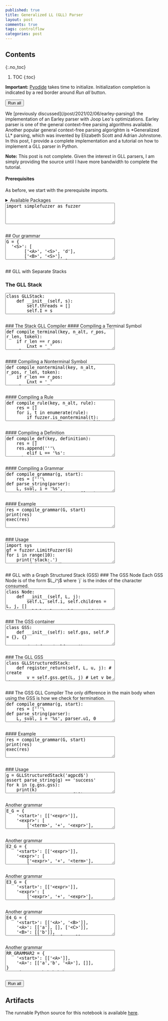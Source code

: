 ```yaml
---
published: true
title: Generalized LL (GLL) Parser
layout: post
comments: true
tags: controlflow
categories: post
---
```


## Contents
{:.no_toc}

1. TOC
{:toc}

<script src="/resources/js/graphviz/index.min.js"></script>
<script>
// From https://github.com/hpcc-systems/hpcc-js-wasm
// Hosted for teaching.
var hpccWasm = window["@hpcc-js/wasm"];
function display_dot(dot_txt, div) {
    hpccWasm.graphviz.layout(dot_txt, "svg", "dot").then(svg => {
        div.innerHTML = svg;
    });
}
window.display_dot = display_dot
// from js import display_dot
</script>

<script src="/resources/pyodide/full/3.10/pyodide.js"></script>
<link rel="stylesheet" type="text/css" media="all" href="/resources/skulpt/css/codemirror.css">
<link rel="stylesheet" type="text/css" media="all" href="/resources/skulpt/css/solarized.css">
<link rel="stylesheet" type="text/css" media="all" href="/resources/skulpt/css/env/editor.css">

<script src="/resources/skulpt/js/codemirrorepl.js" type="text/javascript"></script>
<script src="/resources/skulpt/js/python.js" type="text/javascript"></script>
<script src="/resources/pyodide/js/env/editor.js" type="text/javascript"></script>

**Important:** [Pyodide](https://pyodide.readthedocs.io/en/latest/) takes time to initialize.
Initialization completion is indicated by a red border around *Run all* button.
<form name='python_run_form'>
<button type="button" name="python_run_all">Run all</button>
</form>
We [previously discussed](/post/2021/02/06/earley-parsing/) the
implementation of an Earley parser with Joop Leo's optimizations. Earley
parser is one of the general context-free parsing algorithms available.
Another popular general context-free parsing algorightm is
*Generalized LL* parsing, which was invented by
Elizabeth Scott and Adrian Johnstone. In this post, I provide a complete
implementation and a tutorial on how to implement a GLL parser in Python.

**Note:** This post is not complete. Given the interest in GLL parsers, I am
simply providing the source until I have more bandwidth to complete the
tutorial.
#### Prerequisites
As before, we start with the prerequisite imports.

<details>
<summary>Available Packages </summary>
<!--##### Available Packages-->

These are packages that refer either to my previous posts or to pure python
packages that I have compiled, and is available in the below locations. As
before, install them if you need to run the program directly on the machine.
To install, simply download the wheel file (`pkg.whl`) and install using
`pip install pkg.whl`.

<ol>
<li><a href="https://rahul.gopinath.org/py/simplefuzzer-0.0.1-py2.py3-none-any.whl">simplefuzzer-0.0.1-py2.py3-none-any.whl</a> from "<a href="/post/2019/05/28/simplefuzzer-01/">The simplest grammar fuzzer in the world</a>".</li>
</ol>

<div style='display:none'>
<form name='python_run_form'>
<textarea cols="40" rows="4" id='python_pre_edit' name='python_edit'>
https://rahul.gopinath.org/py/simplefuzzer-0.0.1-py2.py3-none-any.whl
</textarea>
</form>
</div>
</details>

<!--
############
import simplefuzzer as fuzzer

############
-->
<form name='python_run_form'>
<textarea cols="40" rows="4" name='python_edit'>
import simplefuzzer as fuzzer
</textarea><br />
<pre class='Output' name='python_output'></pre>
<div name='python_canvas'></div>
</form>
## Our grammar

<!--
############
G = {
  '<S>': [
       ['<A>', '<S>', 'd'],
       ['<B>', '<S>'],
       ['g', 'p', '<C>'],
       []],
  '<A>': [['a'], ['c']],
  '<B>': [['a'], ['b']],
  '<C>': ['c']
}
start = '<S>'

############
-->
<form name='python_run_form'>
<textarea cols="40" rows="4" name='python_edit'>
G = {
  &#x27;&lt;S&gt;&#x27;: [
       [&#x27;&lt;A&gt;&#x27;, &#x27;&lt;S&gt;&#x27;, &#x27;d&#x27;],
       [&#x27;&lt;B&gt;&#x27;, &#x27;&lt;S&gt;&#x27;],
       [&#x27;g&#x27;, &#x27;p&#x27;, &#x27;&lt;C&gt;&#x27;],
       []],
  &#x27;&lt;A&gt;&#x27;: [[&#x27;a&#x27;], [&#x27;c&#x27;]],
  &#x27;&lt;B&gt;&#x27;: [[&#x27;a&#x27;], [&#x27;b&#x27;]],
  &#x27;&lt;C&gt;&#x27;: [&#x27;c&#x27;]
}
start = &#x27;&lt;S&gt;&#x27;
</textarea><br />
<pre class='Output' name='python_output'></pre>
<div name='python_canvas'></div>
</form>
## GLL with Separate Stacks

### The GLL Stack

<!--
############
class GLLStack:
    def __init__(self, s):
        self.threads = []
        self.I = s

    def add_thread(self, L, u, j):
        self.threads.append((L, u, j))

    def next_thread(self):
        (L, sval, i), *self.threads = self.threads
        return (L, sval, i)

    def fn_return(self, s, i):
        s, (L, i_) = s
        self.add_thread(L, s, i)
        return s

    def register_return(self, L, s, i):
        return (tuple(s), (L, i))

############
-->
<form name='python_run_form'>
<textarea cols="40" rows="4" name='python_edit'>
class GLLStack:
    def __init__(self, s):
        self.threads = []
        self.I = s

    def add_thread(self, L, u, j):
        self.threads.append((L, u, j))

    def next_thread(self):
        (L, sval, i), *self.threads = self.threads
        return (L, sval, i)

    def fn_return(self, s, i):
        s, (L, i_) = s
        self.add_thread(L, s, i)
        return s

    def register_return(self, L, s, i):
        return (tuple(s), (L, i))
</textarea><br />
<pre class='Output' name='python_output'></pre>
<div name='python_canvas'></div>
</form>
### The Stack GLL Compiler
#### Compiling a Terminal Symbol

<!--
############
def compile_terminal(key, n_alt, r_pos, r_len, token):
    if r_len == r_pos:
        Lnxt = '_'
    else:
        Lnxt = '%s[%d]_%d' % (key, n_alt, r_pos+1)
    return '''\
        elif L == '%s[%d]_%d':
            if parser.I[i] == '%s':
                i = i+1
                L = '%s'
            else:
                L = 'L0'
            continue
''' % (key, n_alt, r_pos, token, Lnxt)

############
-->
<form name='python_run_form'>
<textarea cols="40" rows="4" name='python_edit'>
def compile_terminal(key, n_alt, r_pos, r_len, token):
    if r_len == r_pos:
        Lnxt = &#x27;_&#x27;
    else:
        Lnxt = &#x27;%s[%d]_%d&#x27; % (key, n_alt, r_pos+1)
    return &#x27;&#x27;&#x27;\
        elif L == &#x27;%s[%d]_%d&#x27;:
            if parser.I[i] == &#x27;%s&#x27;:
                i = i+1
                L = &#x27;%s&#x27;
            else:
                L = &#x27;L0&#x27;
            continue
&#x27;&#x27;&#x27; % (key, n_alt, r_pos, token, Lnxt)
</textarea><br />
<pre class='Output' name='python_output'></pre>
<div name='python_canvas'></div>
</form>
#### Compiling a Nonterminal Symbol

<!--
############
def compile_nonterminal(key, n_alt, r_pos, r_len, token):
    if r_len == r_pos:
        Lnxt = '_'
    else:
        Lnxt = '%s[%d]_%d' % (key, n_alt, r_pos+1)
    return '''\
        elif L ==  '%s[%d]_%d':
            sval = parser.register_return('%s', sval, i)
            L = '%s'
            continue
''' % (key, n_alt, r_pos, Lnxt, token)

############
-->
<form name='python_run_form'>
<textarea cols="40" rows="4" name='python_edit'>
def compile_nonterminal(key, n_alt, r_pos, r_len, token):
    if r_len == r_pos:
        Lnxt = &#x27;_&#x27;
    else:
        Lnxt = &#x27;%s[%d]_%d&#x27; % (key, n_alt, r_pos+1)
    return &#x27;&#x27;&#x27;\
        elif L ==  &#x27;%s[%d]_%d&#x27;:
            sval = parser.register_return(&#x27;%s&#x27;, sval, i)
            L = &#x27;%s&#x27;
            continue
&#x27;&#x27;&#x27; % (key, n_alt, r_pos, Lnxt, token)
</textarea><br />
<pre class='Output' name='python_output'></pre>
<div name='python_canvas'></div>
</form>
#### Compiling a Rule

<!--
############
def compile_rule(key, n_alt, rule):
    res = []
    for i, t in enumerate(rule):
        if fuzzer.is_nonterminal(t):
            r = compile_nonterminal(key, n_alt, i, len(rule), t)
        else:
            r = compile_terminal(key, n_alt, i, len(rule), t)
        res.append(r)

    res.append('''\
        elif L == '%s[%d]_%d':
            L = 'L_'
            continue
''' % (key, n_alt, len(rule)))
    return '\n'.join(res)

############
-->
<form name='python_run_form'>
<textarea cols="40" rows="4" name='python_edit'>
def compile_rule(key, n_alt, rule):
    res = []
    for i, t in enumerate(rule):
        if fuzzer.is_nonterminal(t):
            r = compile_nonterminal(key, n_alt, i, len(rule), t)
        else:
            r = compile_terminal(key, n_alt, i, len(rule), t)
        res.append(r)

    res.append(&#x27;&#x27;&#x27;\
        elif L == &#x27;%s[%d]_%d&#x27;:
            L = &#x27;L_&#x27;
            continue
&#x27;&#x27;&#x27; % (key, n_alt, len(rule)))
    return &#x27;\n&#x27;.join(res)
</textarea><br />
<pre class='Output' name='python_output'></pre>
<div name='python_canvas'></div>
</form>
#### Compiling a Definition

<!--
############
def compile_def(key, definition):
    res = []
    res.append('''\
        elif L == '%s':
''' % key)
    for n_alt,rule in enumerate(definition):
        res.append('''\
            parser.add_thread( '%s[%d]_0', sval, i)''' % (key, n_alt))
    res.append('''
            L = 'L0'
            continue''')
    for n_alt,rule in enumerate(definition):
        r = compile_rule(key, n_alt, rule)
        res.append(r)
    return '\n'.join(res)

############
-->
<form name='python_run_form'>
<textarea cols="40" rows="4" name='python_edit'>
def compile_def(key, definition):
    res = []
    res.append(&#x27;&#x27;&#x27;\
        elif L == &#x27;%s&#x27;:
&#x27;&#x27;&#x27; % key)
    for n_alt,rule in enumerate(definition):
        res.append(&#x27;&#x27;&#x27;\
            parser.add_thread( &#x27;%s[%d]_0&#x27;, sval, i)&#x27;&#x27;&#x27; % (key, n_alt))
    res.append(&#x27;&#x27;&#x27;
            L = &#x27;L0&#x27;
            continue&#x27;&#x27;&#x27;)
    for n_alt,rule in enumerate(definition):
        r = compile_rule(key, n_alt, rule)
        res.append(r)
    return &#x27;\n&#x27;.join(res)
</textarea><br />
<pre class='Output' name='python_output'></pre>
<div name='python_canvas'></div>
</form>
#### Compiling a Grammar

<!--
############
def compile_grammar(g, start):
    res = ['''\
def parse_string(parser):
    L, sval, i = '%s', parser.register_return('L0', [], 0), 0
    while True:
        if L == 'L0':
            if parser.threads:
                (L, sval, i) = parser.next_thread()
                if ('L0', (), len(parser.I)-1) == (L, sval, i): return 'success'
                else: continue
            else: return 'error'
        elif L == 'L_':
            sval = parser.fn_return(sval, i)
            L = 'L0'
            continue
    ''' % start]
    for k in g:
        r = compile_def(k, g[k])
        res.append(r)
    res.append('''\
        else:
            assert False
''')
    return '\n'.join(res)

############
-->
<form name='python_run_form'>
<textarea cols="40" rows="4" name='python_edit'>
def compile_grammar(g, start):
    res = [&#x27;&#x27;&#x27;\
def parse_string(parser):
    L, sval, i = &#x27;%s&#x27;, parser.register_return(&#x27;L0&#x27;, [], 0), 0
    while True:
        if L == &#x27;L0&#x27;:
            if parser.threads:
                (L, sval, i) = parser.next_thread()
                if (&#x27;L0&#x27;, (), len(parser.I)-1) == (L, sval, i): return &#x27;success&#x27;
                else: continue
            else: return &#x27;error&#x27;
        elif L == &#x27;L_&#x27;:
            sval = parser.fn_return(sval, i)
            L = &#x27;L0&#x27;
            continue
    &#x27;&#x27;&#x27; % start]
    for k in g:
        r = compile_def(k, g[k])
        res.append(r)
    res.append(&#x27;&#x27;&#x27;\
        else:
            assert False
&#x27;&#x27;&#x27;)
    return &#x27;\n&#x27;.join(res)
</textarea><br />
<pre class='Output' name='python_output'></pre>
<div name='python_canvas'></div>
</form>
#### Example

<!--
############
res = compile_grammar(G, start)
print(res)
exec(res)

############
-->
<form name='python_run_form'>
<textarea cols="40" rows="4" name='python_edit'>
res = compile_grammar(G, start)
print(res)
exec(res)
</textarea><br />
<pre class='Output' name='python_output'></pre>
<div name='python_canvas'></div>
</form>
### Usage

<!--
############
import sys
gf = fuzzer.LimitFuzzer(G)
for i in range(10):
    print('stack:.')
    s = gf.iter_fuzz(key=start, max_depth=5)
    print(s)
    g = GLLStack(s+'$')
    assert parse_string(g) == 'success'
    print('parsed.')

############
-->
<form name='python_run_form'>
<textarea cols="40" rows="4" name='python_edit'>
import sys
gf = fuzzer.LimitFuzzer(G)
for i in range(10):
    print(&#x27;stack:.&#x27;)
    s = gf.iter_fuzz(key=start, max_depth=5)
    print(s)
    g = GLLStack(s+&#x27;$&#x27;)
    assert parse_string(g) == &#x27;success&#x27;
    print(&#x27;parsed.&#x27;)
</textarea><br />
<pre class='Output' name='python_output'></pre>
<div name='python_canvas'></div>
</form>
## GLL with a Graph Structured Stack (GSS)
### The GSS Node
Each GSS Node is of the form $L_i^j$ where `j` is the index of the character
consumed.

<!--
############
class Node:
    def __init__(self, L, j):
        self.L, self.i, self.children = L, j, []
        self.label = (self.L, self.i)

    def __eq__(self, other): return self.label == other.label
    def __repr__(self): return str((self.label, self.children))

############
-->
<form name='python_run_form'>
<textarea cols="40" rows="4" name='python_edit'>
class Node:
    def __init__(self, L, j):
        self.L, self.i, self.children = L, j, []
        self.label = (self.L, self.i)

    def __eq__(self, other): return self.label == other.label
    def __repr__(self): return str((self.label, self.children))
</textarea><br />
<pre class='Output' name='python_output'></pre>
<div name='python_canvas'></div>
</form>
### The GSS container

<!--
############
class GSS:
    def __init__(self): self.gss, self.P = {}, {}

    def get(self, L, i):
        my_label = (L, i)
        if my_label not in self.gss:
            self.gss[my_label] = Node(L, i)
            assert my_label not in self.P
            self.P[my_label] = []
        return self.gss[my_label]

    def add_parsed_index(self, label, j):
        self.P[label].append(j)

    def parsed_indexes(self, label):
        # indexes for which pop has been executed for label.
        return self.P[label]

    def __repr__(self): return str(self.gss)

############
-->
<form name='python_run_form'>
<textarea cols="40" rows="4" name='python_edit'>
class GSS:
    def __init__(self): self.gss, self.P = {}, {}

    def get(self, L, i):
        my_label = (L, i)
        if my_label not in self.gss:
            self.gss[my_label] = Node(L, i)
            assert my_label not in self.P
            self.P[my_label] = []
        return self.gss[my_label]

    def add_parsed_index(self, label, j):
        self.P[label].append(j)

    def parsed_indexes(self, label):
        # indexes for which pop has been executed for label.
        return self.P[label]

    def __repr__(self): return str(self.gss)
</textarea><br />
<pre class='Output' name='python_output'></pre>
<div name='python_canvas'></div>
</form>
### The GLL GSS

<!--
############
class GLLStructuredStack:
    def register_return(self, L, u, j): # create
        v = self.gss.get(L, j) # Let v be the GSS node labeled L^j
        # If there is not an edge from v to u
        if u not in v.children:
            v.children.append(u)
            # paper p183: When a new child node u is added to v,
            # for all (v, k) in P if (Lv, u) notin Uk then
            # (Lv,v,k) is added to R, where Lv is the label of v.
            # **Note:** The above is confusing because according to it, what
            # we should add is (v.L, v, k) while what we are adding below from
            # the same paper, p184 `create(L, u, j)` is `add(v.L, u, j)`
            # but in 183 again, it is said: The function create(L, u, j) creates
            # a GSS node v = Lj with child u if one does not already exist, and
            # then returns v. If (v, k) in P then add(L, u, k) is called.
            for k in self.gss.parsed_indexes(v.label):
                self.add_thread(v.L, u, k) # v.L == L
        return v

    def add_thread(self, L, u, j): # add
        if (L, u) not in self.U[j]:
            self.U[j].append((L, u))
            self.threads.append((L, u, j))

    def next_thread(self):
        (L, sval, i), *self.threads = self.threads
        return (L, sval, i)

    # paper: actions POP(s, i, R) are replaced by actions which add (L, v, i) to
    # R for all children v of node corresponding to the top of s.
    #
    # **Note.** Because this is a GSS, we might already know the children of u
    # which is the node corresponding to top of s. Hence, we can start these
    # threads. However, what if new children are added? This is addressed by
    # maintaining P which maintains (u, k) for which pop has been executed.
    # See register_return
    def fn_return(self, u, j): # pop
        if u != self.u0:
            self.gss.add_parsed_index(u.label, j)
            for v in u.children:
                self.add_thread(u.L, v, j)
        return u


    def __init__(self, input_str):
        self.threads = []
        self.gss = GSS()
        self.I = input_str
        self.m = len(self.I) # |I| + 1
        self.u1 = self.gss.get('L0', 0)
        self.u0 = self.gss.get('$', self.m)
        self.u1.children.append(self.u0)

        self.U = []
        for j in range(self.m): # 0<=j<=m
            self.U.append([]) # U_j = empty

############
-->
<form name='python_run_form'>
<textarea cols="40" rows="4" name='python_edit'>
class GLLStructuredStack:
    def register_return(self, L, u, j): # create
        v = self.gss.get(L, j) # Let v be the GSS node labeled L^j
        # If there is not an edge from v to u
        if u not in v.children:
            v.children.append(u)
            # paper p183: When a new child node u is added to v,
            # for all (v, k) in P if (Lv, u) notin Uk then
            # (Lv,v,k) is added to R, where Lv is the label of v.
            # **Note:** The above is confusing because according to it, what
            # we should add is (v.L, v, k) while what we are adding below from
            # the same paper, p184 `create(L, u, j)` is `add(v.L, u, j)`
            # but in 183 again, it is said: The function create(L, u, j) creates
            # a GSS node v = Lj with child u if one does not already exist, and
            # then returns v. If (v, k) in P then add(L, u, k) is called.
            for k in self.gss.parsed_indexes(v.label):
                self.add_thread(v.L, u, k) # v.L == L
        return v

    def add_thread(self, L, u, j): # add
        if (L, u) not in self.U[j]:
            self.U[j].append((L, u))
            self.threads.append((L, u, j))

    def next_thread(self):
        (L, sval, i), *self.threads = self.threads
        return (L, sval, i)

    # paper: actions POP(s, i, R) are replaced by actions which add (L, v, i) to
    # R for all children v of node corresponding to the top of s.
    #
    # **Note.** Because this is a GSS, we might already know the children of u
    # which is the node corresponding to top of s. Hence, we can start these
    # threads. However, what if new children are added? This is addressed by
    # maintaining P which maintains (u, k) for which pop has been executed.
    # See register_return
    def fn_return(self, u, j): # pop
        if u != self.u0:
            self.gss.add_parsed_index(u.label, j)
            for v in u.children:
                self.add_thread(u.L, v, j)
        return u


    def __init__(self, input_str):
        self.threads = []
        self.gss = GSS()
        self.I = input_str
        self.m = len(self.I) # |I| + 1
        self.u1 = self.gss.get(&#x27;L0&#x27;, 0)
        self.u0 = self.gss.get(&#x27;$&#x27;, self.m)
        self.u1.children.append(self.u0)

        self.U = []
        for j in range(self.m): # 0&lt;=j&lt;=m
            self.U.append([]) # U_j = empty
</textarea><br />
<pre class='Output' name='python_output'></pre>
<div name='python_canvas'></div>
</form>
### The GSS GLL Compiler
The only difference in the main body when using the GSS is how we check
for termination.

<!--
############
def compile_grammar(g, start):
    res = ['''\
def parse_string(parser):
    L, sval, i = '%s', parser.u1, 0
    while True:
        if L == 'L0':
            if parser.threads:
                (L, sval, i) = parser.next_thread()
                continue
            else:
                if ('L0', parser.u0) in parser.U[parser.m-1]: return 'success'
                else: return 'error'
        elif L == 'L_':
            sval = parser.fn_return(sval, i)
            L = 'L0'
            continue
    ''' % start]
    for k in g:
        r = compile_def(k, g[k])
        res.append(r)
    res.append('''
        else:
            assert False''')
    return '\n'.join(res)

############
-->
<form name='python_run_form'>
<textarea cols="40" rows="4" name='python_edit'>
def compile_grammar(g, start):
    res = [&#x27;&#x27;&#x27;\
def parse_string(parser):
    L, sval, i = &#x27;%s&#x27;, parser.u1, 0
    while True:
        if L == &#x27;L0&#x27;:
            if parser.threads:
                (L, sval, i) = parser.next_thread()
                continue
            else:
                if (&#x27;L0&#x27;, parser.u0) in parser.U[parser.m-1]: return &#x27;success&#x27;
                else: return &#x27;error&#x27;
        elif L == &#x27;L_&#x27;:
            sval = parser.fn_return(sval, i)
            L = &#x27;L0&#x27;
            continue
    &#x27;&#x27;&#x27; % start]
    for k in g:
        r = compile_def(k, g[k])
        res.append(r)
    res.append(&#x27;&#x27;&#x27;
        else:
            assert False&#x27;&#x27;&#x27;)
    return &#x27;\n&#x27;.join(res)
</textarea><br />
<pre class='Output' name='python_output'></pre>
<div name='python_canvas'></div>
</form>
#### Example

<!--
############
res = compile_grammar(G, start)
print(res)
exec(res)

############
-->
<form name='python_run_form'>
<textarea cols="40" rows="4" name='python_edit'>
res = compile_grammar(G, start)
print(res)
exec(res)
</textarea><br />
<pre class='Output' name='python_output'></pre>
<div name='python_canvas'></div>
</form>
### Usage

<!--
############
g = GLLStructuredStack('agpcd$')
assert parse_string(g) == 'success'
for k in (g.gss.gss):
    print(k)
    print("   ", g.gss.gss[k])

gf = fuzzer.LimitFuzzer(G)
for i in range(10):
    print('gss:.')
    s = gf.iter_fuzz(key=start, max_depth=10)
    print(s)
    g = GLLStructuredStack(s+'$')
    assert parse_string(g) == 'success'
    print('gss parsed.')

############
-->
<form name='python_run_form'>
<textarea cols="40" rows="4" name='python_edit'>
g = GLLStructuredStack(&#x27;agpcd$&#x27;)
assert parse_string(g) == &#x27;success&#x27;
for k in (g.gss.gss):
    print(k)
    print(&quot;   &quot;, g.gss.gss[k])

gf = fuzzer.LimitFuzzer(G)
for i in range(10):
    print(&#x27;gss:.&#x27;)
    s = gf.iter_fuzz(key=start, max_depth=10)
    print(s)
    g = GLLStructuredStack(s+&#x27;$&#x27;)
    assert parse_string(g) == &#x27;success&#x27;
    print(&#x27;gss parsed.&#x27;)
</textarea><br />
<pre class='Output' name='python_output'></pre>
<div name='python_canvas'></div>
</form>
Another grammar

<!--
############
E_G = {
    '<start>': [['<expr>']],
    '<expr>': [
        ['<term>', '+', '<expr>'],
        ['<term>', '-', '<expr>'],
        ['<term>']],
    '<term>': [
        ['<fact>', '*', '<term>'],
        ['<fact>', '/', '<term>'],
        ['<fact>']],
    '<fact>': [
        ['<digits>'],
        ['(','<expr>',')']],
    '<digits>': [
        ['<digit>','<digits>'],
        ['<digit>']],
    '<digit>': [["%s" % str(i)] for i in range(10)],
}
E_start = '<start>'

res = compile_grammar(E_G, E_start)
exec(res)
gf = fuzzer.LimitFuzzer(E_G)
for i in range(10):
    print('gss:.')
    s = gf.iter_fuzz(key=E_start, max_depth=10)
    print(s)
    g = GLLStructuredStack(s+'$')
    assert parse_string(g) == 'success'
    print('gss parsed.')

############
-->
<form name='python_run_form'>
<textarea cols="40" rows="4" name='python_edit'>
E_G = {
    &#x27;&lt;start&gt;&#x27;: [[&#x27;&lt;expr&gt;&#x27;]],
    &#x27;&lt;expr&gt;&#x27;: [
        [&#x27;&lt;term&gt;&#x27;, &#x27;+&#x27;, &#x27;&lt;expr&gt;&#x27;],
        [&#x27;&lt;term&gt;&#x27;, &#x27;-&#x27;, &#x27;&lt;expr&gt;&#x27;],
        [&#x27;&lt;term&gt;&#x27;]],
    &#x27;&lt;term&gt;&#x27;: [
        [&#x27;&lt;fact&gt;&#x27;, &#x27;*&#x27;, &#x27;&lt;term&gt;&#x27;],
        [&#x27;&lt;fact&gt;&#x27;, &#x27;/&#x27;, &#x27;&lt;term&gt;&#x27;],
        [&#x27;&lt;fact&gt;&#x27;]],
    &#x27;&lt;fact&gt;&#x27;: [
        [&#x27;&lt;digits&gt;&#x27;],
        [&#x27;(&#x27;,&#x27;&lt;expr&gt;&#x27;,&#x27;)&#x27;]],
    &#x27;&lt;digits&gt;&#x27;: [
        [&#x27;&lt;digit&gt;&#x27;,&#x27;&lt;digits&gt;&#x27;],
        [&#x27;&lt;digit&gt;&#x27;]],
    &#x27;&lt;digit&gt;&#x27;: [[&quot;%s&quot; % str(i)] for i in range(10)],
}
E_start = &#x27;&lt;start&gt;&#x27;

res = compile_grammar(E_G, E_start)
exec(res)
gf = fuzzer.LimitFuzzer(E_G)
for i in range(10):
    print(&#x27;gss:.&#x27;)
    s = gf.iter_fuzz(key=E_start, max_depth=10)
    print(s)
    g = GLLStructuredStack(s+&#x27;$&#x27;)
    assert parse_string(g) == &#x27;success&#x27;
    print(&#x27;gss parsed.&#x27;)
</textarea><br />
<pre class='Output' name='python_output'></pre>
<div name='python_canvas'></div>
</form>
Another grammar

<!--
############
E2_G = {
    '<start>': [['<expr>']],
    '<expr>': [
        ['<expr>', '+', '<term>'],
        ['<expr>', '-', '<term>'],
        ['<term>']],
    '<term>': [
        ['<term>', '*', '<fact>'],
        ['<term>', '/', '<fact>'],
        ['<fact>']],
    '<fact>': [
        ['<digits>'],
        ['(','<expr>',')']],
    '<digits>': [
        ['<digit>','<digits>'],
        ['<digit>']],
    '<digit>': [["%s" % str(i)] for i in range(10)],
}
E2_start = '<start>'
res = compile_grammar(E2_G, E2_start)
exec(res)
gf = fuzzer.LimitFuzzer(E2_G)
for i in range(10):
    print('gss:.')
    s = gf.iter_fuzz(key=E2_start, max_depth=10)
    print(s)
    g = GLLStructuredStack(s+'$')
    assert parse_string(g) == 'success'
    print('gss parsed.')

############
-->
<form name='python_run_form'>
<textarea cols="40" rows="4" name='python_edit'>
E2_G = {
    &#x27;&lt;start&gt;&#x27;: [[&#x27;&lt;expr&gt;&#x27;]],
    &#x27;&lt;expr&gt;&#x27;: [
        [&#x27;&lt;expr&gt;&#x27;, &#x27;+&#x27;, &#x27;&lt;term&gt;&#x27;],
        [&#x27;&lt;expr&gt;&#x27;, &#x27;-&#x27;, &#x27;&lt;term&gt;&#x27;],
        [&#x27;&lt;term&gt;&#x27;]],
    &#x27;&lt;term&gt;&#x27;: [
        [&#x27;&lt;term&gt;&#x27;, &#x27;*&#x27;, &#x27;&lt;fact&gt;&#x27;],
        [&#x27;&lt;term&gt;&#x27;, &#x27;/&#x27;, &#x27;&lt;fact&gt;&#x27;],
        [&#x27;&lt;fact&gt;&#x27;]],
    &#x27;&lt;fact&gt;&#x27;: [
        [&#x27;&lt;digits&gt;&#x27;],
        [&#x27;(&#x27;,&#x27;&lt;expr&gt;&#x27;,&#x27;)&#x27;]],
    &#x27;&lt;digits&gt;&#x27;: [
        [&#x27;&lt;digit&gt;&#x27;,&#x27;&lt;digits&gt;&#x27;],
        [&#x27;&lt;digit&gt;&#x27;]],
    &#x27;&lt;digit&gt;&#x27;: [[&quot;%s&quot; % str(i)] for i in range(10)],
}
E2_start = &#x27;&lt;start&gt;&#x27;
res = compile_grammar(E2_G, E2_start)
exec(res)
gf = fuzzer.LimitFuzzer(E2_G)
for i in range(10):
    print(&#x27;gss:.&#x27;)
    s = gf.iter_fuzz(key=E2_start, max_depth=10)
    print(s)
    g = GLLStructuredStack(s+&#x27;$&#x27;)
    assert parse_string(g) == &#x27;success&#x27;
    print(&#x27;gss parsed.&#x27;)
</textarea><br />
<pre class='Output' name='python_output'></pre>
<div name='python_canvas'></div>
</form>
Another grammar

<!--
############
E3_G = {
    '<start>': [['<expr>']],
    '<expr>': [
        ['<expr>', '+', '<expr>'],
        ['<expr>', '-', '<expr>'],
        ['<expr>', '*', '<expr>'],
        ['<expr>', '/', '<expr>'],
        ['(', '<expr>', ')'],
        ['<integer>']],
    '<integer>': [
        ['<digits>']],
    '<digits>': [
        ['<digit>','<digits>'],
        ['<digit>']],
    '<digit>': [["%s" % str(i)] for i in range(10)],
}
E3_start = '<start>'
res = compile_grammar(E3_G, E3_start)
exec(res)
gf = fuzzer.LimitFuzzer(E3_G)
for i in range(10):
    print('gss:.')
    s = gf.iter_fuzz(key=E3_start, max_depth=5)
    print(s)
    g = GLLStructuredStack(s+'$')
    assert parse_string(g) == 'success'
    print('gss parsed.')

############
-->
<form name='python_run_form'>
<textarea cols="40" rows="4" name='python_edit'>
E3_G = {
    &#x27;&lt;start&gt;&#x27;: [[&#x27;&lt;expr&gt;&#x27;]],
    &#x27;&lt;expr&gt;&#x27;: [
        [&#x27;&lt;expr&gt;&#x27;, &#x27;+&#x27;, &#x27;&lt;expr&gt;&#x27;],
        [&#x27;&lt;expr&gt;&#x27;, &#x27;-&#x27;, &#x27;&lt;expr&gt;&#x27;],
        [&#x27;&lt;expr&gt;&#x27;, &#x27;*&#x27;, &#x27;&lt;expr&gt;&#x27;],
        [&#x27;&lt;expr&gt;&#x27;, &#x27;/&#x27;, &#x27;&lt;expr&gt;&#x27;],
        [&#x27;(&#x27;, &#x27;&lt;expr&gt;&#x27;, &#x27;)&#x27;],
        [&#x27;&lt;integer&gt;&#x27;]],
    &#x27;&lt;integer&gt;&#x27;: [
        [&#x27;&lt;digits&gt;&#x27;]],
    &#x27;&lt;digits&gt;&#x27;: [
        [&#x27;&lt;digit&gt;&#x27;,&#x27;&lt;digits&gt;&#x27;],
        [&#x27;&lt;digit&gt;&#x27;]],
    &#x27;&lt;digit&gt;&#x27;: [[&quot;%s&quot; % str(i)] for i in range(10)],
}
E3_start = &#x27;&lt;start&gt;&#x27;
res = compile_grammar(E3_G, E3_start)
exec(res)
gf = fuzzer.LimitFuzzer(E3_G)
for i in range(10):
    print(&#x27;gss:.&#x27;)
    s = gf.iter_fuzz(key=E3_start, max_depth=5)
    print(s)
    g = GLLStructuredStack(s+&#x27;$&#x27;)
    assert parse_string(g) == &#x27;success&#x27;
    print(&#x27;gss parsed.&#x27;)
</textarea><br />
<pre class='Output' name='python_output'></pre>
<div name='python_canvas'></div>
</form>
Another grammar

<!--
############
E4_G = {
    '<start>': [['<A>', '<B>']],
    '<A>': [['a'], [], ['<C>']],
    '<B>': [['b']],
    '<C>': [['<A>'], ['<B>']]
}
E4_start = '<start>'
res = compile_grammar(E4_G, E4_start)
exec(res)
gf = fuzzer.LimitFuzzer(E4_G)
for i in range(10):
    print('gss:.')
    s = gf.iter_fuzz(key=E4_start, max_depth=5)
    print(s)
    g = GLLStructuredStack(s+'$')
    assert parse_string(g) == 'success'
    print('gss parsed.')

############
-->
<form name='python_run_form'>
<textarea cols="40" rows="4" name='python_edit'>
E4_G = {
    &#x27;&lt;start&gt;&#x27;: [[&#x27;&lt;A&gt;&#x27;, &#x27;&lt;B&gt;&#x27;]],
    &#x27;&lt;A&gt;&#x27;: [[&#x27;a&#x27;], [], [&#x27;&lt;C&gt;&#x27;]],
    &#x27;&lt;B&gt;&#x27;: [[&#x27;b&#x27;]],
    &#x27;&lt;C&gt;&#x27;: [[&#x27;&lt;A&gt;&#x27;], [&#x27;&lt;B&gt;&#x27;]]
}
E4_start = &#x27;&lt;start&gt;&#x27;
res = compile_grammar(E4_G, E4_start)
exec(res)
gf = fuzzer.LimitFuzzer(E4_G)
for i in range(10):
    print(&#x27;gss:.&#x27;)
    s = gf.iter_fuzz(key=E4_start, max_depth=5)
    print(s)
    g = GLLStructuredStack(s+&#x27;$&#x27;)
    assert parse_string(g) == &#x27;success&#x27;
    print(&#x27;gss parsed.&#x27;)
</textarea><br />
<pre class='Output' name='python_output'></pre>
<div name='python_canvas'></div>
</form>
Another grammar

<!--
############
RR_GRAMMAR2 = {
    '<start>': [['<A>']],
    '<A>': [['a','b', '<A>'], []],
}
mystring2 = 'ababababab'
res = compile_grammar(RR_GRAMMAR2, '<start>')
exec(res)
g = GLLStructuredStack(mystring2+'$')
assert parse_string(g) == 'success'

RR_GRAMMAR3 = {
    '<start>': [['c', '<A>']],
    '<A>': [['a', 'b', '<A>'], []],
}
mystring3 = 'cababababab'

res = compile_grammar(RR_GRAMMAR3, '<start>')
exec(res)
g = GLLStructuredStack(mystring3+'$')
assert parse_string(g) == 'success'

RR_GRAMMAR4 = {
    '<start>': [['<A>', 'c']],
    '<A>': [['a', 'b', '<A>'], []],
}
mystring4 = 'ababababc'

res = compile_grammar(RR_GRAMMAR4, '<start>')
exec(res)
g = GLLStructuredStack(mystring4+'$')
assert parse_string(g) == 'success'

RR_GRAMMAR5 = {
'<start>': [['<A>']],
'<A>': [['a', 'b', '<B>'], []],
'<B>': [['<A>']],
}
mystring5 = 'abababab'

res = compile_grammar(RR_GRAMMAR5, '<start>')
exec(res)
g = GLLStructuredStack(mystring5+'$')
assert parse_string(g) == 'success'

RR_GRAMMAR6 = {
'<start>': [['<A>']],
'<A>': [['a', '<B>'], []],
'<B>': [['b', '<A>']],
}
mystring6 = 'abababab'

res = compile_grammar(RR_GRAMMAR6, '<start>')
exec(res)
g = GLLStructuredStack(mystring6+'$')
assert parse_string(g) == 'success'

RR_GRAMMAR7 = {
'<start>': [['<A>']],
'<A>': [['a', '<A>'], ['a']],
}
mystring7 = 'aaaaaaaa'

res = compile_grammar(RR_GRAMMAR7, '<start>')
exec(res)
g = GLLStructuredStack(mystring7+'$')
assert parse_string(g) == 'success'

RR_GRAMMAR8 = {
'<start>': [['<A>']],
'<A>': [['a', '<A>'], ['a']]
}
mystring8 = 'aa'

res = compile_grammar(RR_GRAMMAR8, '<start>')
exec(res)
g = GLLStructuredStack(mystring8+'$')
assert parse_string(g) == 'success'

############
-->
<form name='python_run_form'>
<textarea cols="40" rows="4" name='python_edit'>
RR_GRAMMAR2 = {
    &#x27;&lt;start&gt;&#x27;: [[&#x27;&lt;A&gt;&#x27;]],
    &#x27;&lt;A&gt;&#x27;: [[&#x27;a&#x27;,&#x27;b&#x27;, &#x27;&lt;A&gt;&#x27;], []],
}
mystring2 = &#x27;ababababab&#x27;
res = compile_grammar(RR_GRAMMAR2, &#x27;&lt;start&gt;&#x27;)
exec(res)
g = GLLStructuredStack(mystring2+&#x27;$&#x27;)
assert parse_string(g) == &#x27;success&#x27;

RR_GRAMMAR3 = {
    &#x27;&lt;start&gt;&#x27;: [[&#x27;c&#x27;, &#x27;&lt;A&gt;&#x27;]],
    &#x27;&lt;A&gt;&#x27;: [[&#x27;a&#x27;, &#x27;b&#x27;, &#x27;&lt;A&gt;&#x27;], []],
}
mystring3 = &#x27;cababababab&#x27;

res = compile_grammar(RR_GRAMMAR3, &#x27;&lt;start&gt;&#x27;)
exec(res)
g = GLLStructuredStack(mystring3+&#x27;$&#x27;)
assert parse_string(g) == &#x27;success&#x27;

RR_GRAMMAR4 = {
    &#x27;&lt;start&gt;&#x27;: [[&#x27;&lt;A&gt;&#x27;, &#x27;c&#x27;]],
    &#x27;&lt;A&gt;&#x27;: [[&#x27;a&#x27;, &#x27;b&#x27;, &#x27;&lt;A&gt;&#x27;], []],
}
mystring4 = &#x27;ababababc&#x27;

res = compile_grammar(RR_GRAMMAR4, &#x27;&lt;start&gt;&#x27;)
exec(res)
g = GLLStructuredStack(mystring4+&#x27;$&#x27;)
assert parse_string(g) == &#x27;success&#x27;

RR_GRAMMAR5 = {
&#x27;&lt;start&gt;&#x27;: [[&#x27;&lt;A&gt;&#x27;]],
&#x27;&lt;A&gt;&#x27;: [[&#x27;a&#x27;, &#x27;b&#x27;, &#x27;&lt;B&gt;&#x27;], []],
&#x27;&lt;B&gt;&#x27;: [[&#x27;&lt;A&gt;&#x27;]],
}
mystring5 = &#x27;abababab&#x27;

res = compile_grammar(RR_GRAMMAR5, &#x27;&lt;start&gt;&#x27;)
exec(res)
g = GLLStructuredStack(mystring5+&#x27;$&#x27;)
assert parse_string(g) == &#x27;success&#x27;

RR_GRAMMAR6 = {
&#x27;&lt;start&gt;&#x27;: [[&#x27;&lt;A&gt;&#x27;]],
&#x27;&lt;A&gt;&#x27;: [[&#x27;a&#x27;, &#x27;&lt;B&gt;&#x27;], []],
&#x27;&lt;B&gt;&#x27;: [[&#x27;b&#x27;, &#x27;&lt;A&gt;&#x27;]],
}
mystring6 = &#x27;abababab&#x27;

res = compile_grammar(RR_GRAMMAR6, &#x27;&lt;start&gt;&#x27;)
exec(res)
g = GLLStructuredStack(mystring6+&#x27;$&#x27;)
assert parse_string(g) == &#x27;success&#x27;

RR_GRAMMAR7 = {
&#x27;&lt;start&gt;&#x27;: [[&#x27;&lt;A&gt;&#x27;]],
&#x27;&lt;A&gt;&#x27;: [[&#x27;a&#x27;, &#x27;&lt;A&gt;&#x27;], [&#x27;a&#x27;]],
}
mystring7 = &#x27;aaaaaaaa&#x27;

res = compile_grammar(RR_GRAMMAR7, &#x27;&lt;start&gt;&#x27;)
exec(res)
g = GLLStructuredStack(mystring7+&#x27;$&#x27;)
assert parse_string(g) == &#x27;success&#x27;

RR_GRAMMAR8 = {
&#x27;&lt;start&gt;&#x27;: [[&#x27;&lt;A&gt;&#x27;]],
&#x27;&lt;A&gt;&#x27;: [[&#x27;a&#x27;, &#x27;&lt;A&gt;&#x27;], [&#x27;a&#x27;]]
}
mystring8 = &#x27;aa&#x27;

res = compile_grammar(RR_GRAMMAR8, &#x27;&lt;start&gt;&#x27;)
exec(res)
g = GLLStructuredStack(mystring8+&#x27;$&#x27;)
assert parse_string(g) == &#x27;success&#x27;
</textarea><br />
<pre class='Output' name='python_output'></pre>
<div name='python_canvas'></div>
</form>

<form name='python_run_form'>
<button type="button" name="python_run_all">Run all</button>
</form>

## Artifacts

The runnable Python source for this notebook is available [here](https://github.com/rahulgopinath/rahulgopinath.github.io/blob/master/notebooks/2022-07-02-generalized-ll-parser.py).


